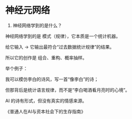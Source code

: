 # 神经元网络
1. 神经网络学到的是什么？

神经网络学到的是 模式（规律），它本质是一个统计机器。

给它输入 → 它输出最符合“过去数据统计规律”的结果。

所以它的创作是 组合、重构、概率抽样。

举个例子：

我可以模仿李白的诗风，写一首“像李白”的诗；

但那背后是统计语言规律，而不是“李白喝酒看月亮时的心境”。

AI 的诗有形式，但没有真实的情感来源。


《普通人在AI与资本社会下的生存指南》